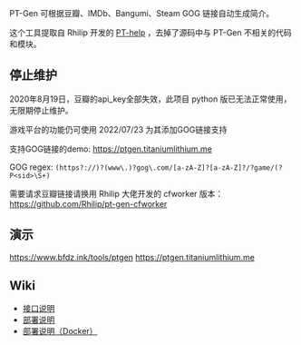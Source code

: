 PT-Gen 可根据豆瓣、IMDb、Bangumi、Steam GOG 链接自动生成简介。

这个工具提取自 Rhilip 开发的 [PT-help](https://github.com/Rhilip/PT-help) ，去掉了源码中与 PT-Gen 不相关的代码和模块。

## 停止维护

2020年8月19日，豆瓣的api_key全部失效，此项目 python 版已无法正常使用，无限期停止维护。

游戏平台的功能仍可使用 2022/07/23 为其添加GOG链接支持

支持GOG链接的demo:  https://ptgen.titaniumlithium.me

GOG regex: `(https?://)?(www\.)?gog\.com/[a-zA-Z]?[a-zA-Z]?/?game/(?P<sid>\S+)`

需要请求豆瓣链接请换用 Rhilip 大佬开发的 cfworker 版本：https://github.com/Rhilip/pt-gen-cfworker

## 演示

https://www.bfdz.ink/tools/ptgen
https://ptgen.titaniumlithium.me

## Wiki

- [接口说明](https://github.com/BFDZ/PT-Gen/wiki/%E6%8E%A5%E5%8F%A3%E8%AF%B4%E6%98%8E)
- [部署说明](https://github.com/BFDZ/PT-Gen/wiki/%E9%83%A8%E7%BD%B2%E8%AF%B4%E6%98%8E)
- [部署说明（Docker）](https://github.com/BFDZ/PT-Gen/wiki/%E9%83%A8%E7%BD%B2%E8%AF%B4%E6%98%8E%EF%BC%88Docker%EF%BC%89)
